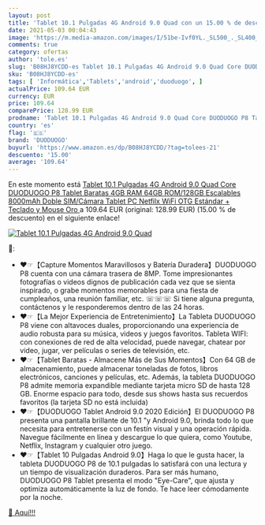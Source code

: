 ```yaml
---
layout: post
title: 'Tablet 10.1 Pulgadas 4G Android 9.0 Quad con un 15.00 % de descuento'
date: 2021-05-03 00:04:43
image: 'https://m.media-amazon.com/images/I/51be-Ivf0YL._SL500_._SL400_.jpg'
comments: true
category: ofertas
author: 'tole.es'
slug: 'B08HJ8YCDD-es Tablet 10.1 Pulgadas 4G Android 9.0 Quad Core DUODUOGO P8...'
sku: 'B08HJ8YCDD-es'
tags: [ 'Informática','Tablets','android','duoduogo', ]
actualPrice: 109.64 EUR
currency: EUR
price: 109.64
comparePrice: 128.99 EUR
prodname: 'Tablet 10.1 Pulgadas 4G Android 9.0 Quad Core DUODUOGO P8 Tablet Baratas 4GB RAM 64GB ROM/128GB Escalables 8000mAh Doble SIM/Cámara Tablet PC Netfilx WiFi OTG  Estándar + Teclado y Mouse  Oro '
country: 'es'
flag: '🇪🇸'
brand: 'DUODUOGO'
buyurl: 'https://www.amazon.es/dp/B08HJ8YCDD/?tag=tolees-21'
descuento: '15.00'
average: '109.64'
---
```


En este momento está [Tablet 10.1 Pulgadas 4G Android 9.0 Quad Core DUODUOGO P8 Tablet Baratas 4GB RAM 64GB ROM/128GB Escalables 8000mAh Doble SIM/Cámara Tablet PC Netfilx WiFi OTG  Estándar + Teclado y Mouse  Oro ](https://www.amazon.es/dp/B08HJ8YCDD/?tag=tolees-21) a 109.64 EUR (original: 128.99 EUR) (15.00 %  de descuento) en el siguiente enlace!

[![Tablet 10.1 Pulgadas 4G Android 9.0 Quad](https://m.media-amazon.com/images/I/51be-Ivf0YL._SL500_._SL400_.jpg)](https://www.amazon.es/dp/B08HJ8YCDD/?tag=tolees-21)

🔎:

- ❤☞【Capture Momentos Maravillosos y Batería Duradera】DUODUOGO P8 cuenta con una cámara trasera de 8MP. Tome impresionantes fotografías o videos dignos de publicación cada vez que se sienta inspirado, o grabe momentos memorables para una fiesta de cumpleaños, una reunión familiar, etc. ☏☏☏ Si tiene alguna pregunta, contáctenos y le responderemos dentro de las 24 horas.
- ❤☞【La Mejor Experiencia de Entretenimiento】La Tableta DUODUOGO P8 viene con altavoces duales, proporcionando una experiencia de audio robusta para su música, videos y juegos favoritos. Tableta WIFI: con conexiones de red de alta velocidad, puede navegar, chatear por video, jugar, ver películas o series de televisión, etc.
- ❤☞【Tablet Baratas - Almacene Más de Sus Momentos】Con 64 GB de almacenamiento, puede almacenar toneladas de fotos, libros electrónicos, canciones y películas, etc. Además, la tableta DUODUOGO P8 admite memoria expandible mediante tarjeta micro SD de hasta 128 GB. Enorme espacio para todo, desde sus shows hasta sus recuerdos favoritos (la tarjeta SD no está incluida)
- ❤☞【DUODUOGO Tablet Android 9.0 2020 Edición】El DUODUOGO P8 presenta una pantalla brillante de 10.1 "y Android 9.0, brinda todo lo que necesita para entretenerse con un festín visual y una operación rápida. Navegue fácilmente en línea y descargue lo que quiera, como Youtube, Netflix, Instagram y cualquier otro juego.
- ❤☞【Tablet 10 Pulgadas Android 9.0】Haga lo que le gusta hacer, la tableta DUODUOGO P8 de 10.1 pulgadas lo satisfará con una lectura y un tiempo de visualización duraderos. Para ser más humano, DUODUOGO P8 Tablet presenta el modo "Eye-Care", que ajusta y optimiza automáticamente la luz de fondo. Te hace leer cómodamente por la noche.

[🛒 Aquí!!!](https://www.amazon.es/dp/B08HJ8YCDD/?tag=tolees-21)
